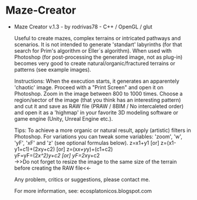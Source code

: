 # Maze-Creator

*  Maze Creator  v.1.3 -  by  rodrivas78  -  C++ / OpenGL / glut

   Useful to create mazes, complex terrains or intricated pathways and scenarios.
   It is not intended to generate 'standart' labyrinths (for that search for Prim's algorithm or Eller´s algorithm).
   When used with Photoshop (for post-processing the generated image, not as plug-in) becomes very good to create 
   natural/organic/fractured terrains or patterns (see example images). 

   Instructions: 
   When the execution starts, it generates an apparentely 'chaotic' image. Proceed with a "Print Screen" and 
   open it on Photoshop. Zoom in the image between 800 to 1000 times. Choose a region/sector 
   of the image (that you think has an interesting pattern) and cut it and save as RAW file
   (PRAW / 8BIM / No intercaleted order) and open it as  a 'highmap' in your favorite 3D modeling 
   software or game engine (Unity, Unreal Engine etc.).  

   Tips:
   To achieve a more organic or natural result, apply (artistic) filters in Photoshop.
   For variations you can tweak some variables: 'zoom', 'w', 'yF', 'xF' and 'z' (see optional formulas below).
   z=x1+y1  [or] z=(x1-y1+c1)+(2*x*y+c2)  [or]  z=(x*x+y*y)+(c1+c2)  
   yF=yF=(2*x^2)*y+c2   [or]   yF=2*x*y+c2  
   ->>Do not forget to resize the image to the same size of the terrain before creating the RAW file<<-
   
   Any problem, critics or suggestions, please contact me.
   
   For more information, see:
   ecosplatonicos.blogspot.com
